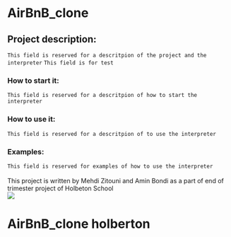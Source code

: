 # AirBnB_clone
## Project description:
`This field is reserved for a descritpion of the project and the interpreter`
`This field is for test`
### How to start it:
`This field is reserved for a descritpion of how to start the interpreter`
### How to use it:
`This field is reserved for a descritpion of to use the interpreter`
### Examples:
`This field is reserved for examples of how to use the interpreter`
<br>
<br>
This project is written by Mehdi Zitouni and Amin Bondi as a part of end of trimester project of Holbeton School
<br>
<img src="https://www.holbertonschool.com/holberton-logo.png">
#   AirBnB_clone holberton
